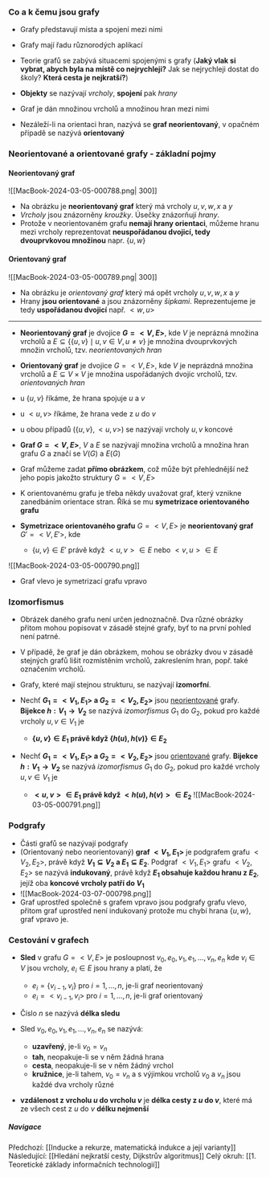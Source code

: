### Co a k čemu jsou grafy
- Grafy představují místa a spojení mezi nimi
- Grafy mají řadu různorodých aplikací

- Teorie grafů se zabývá situacemi spojenými s grafy (**Jaký vlak si vybrat, abych byla na místě co nejrychleji?** Jak se nejrychleji dostat do školy? **Která cesta je nejkratší?**)

- **Objekty** se nazývají *vrcholy*, **spojení** pak *hrany*
- Graf je dán množinou vrcholů a množinou hran mezi nimi

- Nezáleží-li na orientaci hran, nazývá se **graf neorientovaný**, v opačném případě se nazývá **orientovaný**

### Neorientované a orientované grafy - základní pojmy
#### Neorientovaný graf
![[MacBook-2024-03-05-000788.png| 300]]
- Na obrázku je **neorientovaný graf** který má vrcholy $u, v, w, x$ a $y$
- *Vrcholy* jsou znázorněny *kroužky*. Úsečky znázorňují *hrany*.
- Protože v neorientovaném grafu **nemají hrany orientaci**, můžeme hranu mezi vrcholy reprezentovat **neuspořádanou dvojicí, tedy dvouprvkovou množinou** napr. $\{u, w\}$
#### Orientovaný graf
![[MacBook-2024-03-05-000789.png| 300]]
- Na obrázku je *orientovaný graf* který má opět vrcholy $u, v, w, x$ a $y$
- Hrany **jsou orientované** a jsou znázorněny *šipkami*. Reprezentujeme je tedy **uspořádanou dvojicí** např. $<w, u>$
---
- **Neorientovaný graf** je dvojice **$G = <V,E>$**, kde $V$ je neprázná množina vrcholů a $E \subseteq \{\{u, v\} \mid u, v \in V, u \neq v \}$ je množina dvouprvkových množin vrcholů, tzv. *neorientovaných hran*
- **Orientovaný graf** je dvojice $G = <V,E>$, kde $V$ je neprázdná množina vrcholů a $E \subseteq V \times V$ je množina uspořádaných dvojic vrcholů, tzv. *orientovaných hran*

- u $\{u, v \}$ říkáme, že hrana spojuje $u$ a $v$
- u $<u, v>$ říkáme, že hrana vede z $u$ do $v$
- u obou případů $(\{u, v \}, <u, v>)$ se nazývají vrcholy $u, v$ koncové

- **Graf $G = <V,E>$**, $V$ a $E$ se nazývají množina vrcholů a množina hran grafu $G$ a značí se $V(G)$ a $E(G)$
- Graf můžeme zadat **přímo obrázkem**, což může být přehlednější než jeho popis jakožto struktury $G = <V, E>$

- K orientovanému grafu je třeba někdy uvažovat graf, který vznikne zanedbáním orientace stran. Říká se mu **symetrizace orientovaného grafu**
- **Symetrizace orientovaného grafu** $G = <V, E>$ je **neorientovaný graf** $G' = <V, E'>$, kde
	- $\{u,v \} \in E'$ právě když $<u, v> \in E$ nebo $<v, u> \in E$

![[MacBook-2024-03-05-000790.png]]
- Graf vlevo je symetrizací grafu vpravo

### Izomorfismus
- Obrázek daného grafu není určen jednoznačně. Dva různé obrázky přitom mohou popisovat v zásadě stejné grafy, byť to na první pohled není patrné. 
- V případě, že graf je dán obrázkem, mohou se obrázky dvou v zásadě stejných grafů lišit rozmístěním vrcholů, zakreslením hran, popř. také označením vrcholů. 
- Grafy, které mají stejnou strukturu, se nazývají **izomorfní**.

- Nechť **$G_{1} = <V_{1}, E_{1}>$ a $G_{2} = <V_{2}, E_{2}>$** jsou <u>neorientované</u> grafy. **Bijekce $h: V_{1} \rightarrow V_{2}$** se nazývá *izomorfismus* $G_{1}$ do $G_{2}$, pokud pro každé vrcholy $u, v \in V_{1}$ je
	- **$\{u, v \} \in E_{1}$ právě když $\{h(u), h(v)\} \in E_{2}$**

- Nechť **$G_{1} = <V_{1}, E_{1}>$ a $G_{2} = <V_{2}, E_{2}>$** jsou <u>orientované</u> grafy. **Bijekce $h: V_{1} \rightarrow V_{2}$** se nazývá *izomorfismus* $G_{1}$ do $G_{2}$, pokud pro každé vrcholy $u, v \in V_{1}$ je
	- **$<u, v > \in E_{1}$ právě když $<h(u), h(v)> \in E_{2}$**
![[MacBook-2024-03-05-000791.png]]

### Podgrafy
- Části grafů se nazývají podgrafy
- (Orientovaný nebo neorientovaný) **graf $<V_{1}, E_{1}>$** je podgrafem grafu $<V_{2}, E_{2}>$, právě když **$V_{1} \subseteq V_{2}$ a $E_{1} \subseteq E_{2}$**. Podgraf $<V_{1}, E_{1}>$ grafu $<V_{2}, E_{2}>$ se nazývá **indukovaný**, právě když **$E_{1}$ obsahuje každou hranu z $E_{2}$**, jejíž oba **koncové vrcholy patří do $V_{1}$**
- ![[MacBook-2024-03-07-000798.png]]
- Graf uprostřed společně s grafem vpravo jsou podgrafy grafu vlevo, přitom graf uprostřed není indukovaný protože mu chybí hrana $\{u, w\}$, graf vpravo je.

### Cestování v grafech
- **Sled** v grafu $G = <V,E>$ je posloupnost $v_{0}, e_{0}, v_{1}, e_{1},  ..., v_{n}, e_{n}$ kde $v_{i} \in V$ jsou vrcholy, $e_{i} \in E$ jsou hrany a platí, že
	- $e_{i} = \{v_{i-1}, v_{i}\}$ pro $i = 1, ..., n$, je-li graf neorientovaný
	- $e_{i} = <v_{i-1} , v_{i}>$ pro $i = 1, ..., n$, je-li graf orientovaný
- Číslo $n$ se nazývá **délka sledu**

- Sled $v_{0}, e_{0}, v_{1}, e_{1},  ..., v_{n}, e_{n}$ se nazývá:
	- **uzavřený**, je-li $v_{0} = v_{n}$
	- **tah**, neopakuje-li se v něm žádná hrana
	- **cesta**, neopakuje-li se v něm žádný vrchol
	- **kružnice**, je-li tahem, $v_{0} = v_{n}$ a s výjimkou vrcholů $v_{0}$ a $v_{n}$ jsou každé dva vrcholy různé

- **vzdálenost z vrcholu $u$ do vrcholu $v$** je **délka cesty z $u$ do $v$**, které má ze všech cest z $u$ do $v$ **délku nejmenší**

##### Navigace
Předchozí:  [[Inducke a rekurze, matematická indukce a její varianty]]
Následující: [[Hledání nejkratší cesty, Dijkstrův algoritmus]]
Celý okruh: [[1. Teoretické základy informačních technologií]]